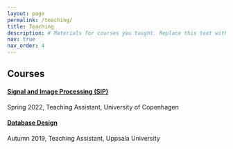 ```yaml
---
layout: page
permalink: /teaching/
title: Teaching
description: # Materials for courses you taught. Replace this text with your description.
nav: true
nav_order: 4
---
```


## Courses

#### [Signal and Image Processing (SIP)](https://kurser.ku.dk/course/ndaa09027u/2021-2022)
Spring 2022, Teaching Assistant, University of Copenhagen

<!-- - MSc Level
- NDAA09027U -->


#### [Database Design](https://www.uu.se/en/admissions/master/selma/kursplan/?kKod=1DL301)
Autumn 2019, Teaching Assistant, Uppsala University

<!-- - BSc Level
- 1DL301 -->


